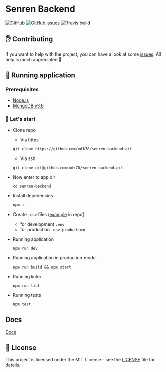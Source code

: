 # Senren Backend

<img src="https://img.shields.io/github/license/xdk78/senren-backend.svg?style=for-the-badge" alt="GitHub"/> <a href="https://github.com/xdk78/senren-backend/issues"><img src="https://img.shields.io/github/issues/xdk78/senren-backend.svg?style=for-the-badge" alt="GitHub issues" /></a>
<img src="https://img.shields.io/travis/xdk78/senren-backend.svg?style=for-the-badge" alt="Travis build" /></a>

## ✋ Contributing

If you want to help with the project, you can have a look at some [issues](https://github.com/xdk78/senren-backend/issues). All help is much appreciated 🍻

## 🏃 Running application

### Prerequisites

- [Node.js](https://nodejs.org/en/download/)
- [MongoDB v3.6](https://www.mongodb.com/download-center)

### 🤘 Let's start

- Clone repo</br>
   - Via https
    ```
    git clone https://github.com/xdk78/senren-backend.git
    ```
   - Via ssh
    ```
    git clone git@github.com:xdk78/senren-backend.git
    ```

- Now enter to app dir
  ```
  cd senren-backend
  ```
- Install depedencies
  ```
  npm i
  ```

- Create `.env` files ([example](.env.example) in repo)
  - for development `.env`
  - for production `.env.production`

- Running application
  ```
  npm run dev
  ```
- Running application in production mode
  ```
  npm run build && npm start
  ```
- Running linter
  ```
  npm run lint
  ```
- Running tests
  ```
  npm test
  ```

## Docs

[Docs](docs/index.md)

## 📜 License

This project is licensed under the MIT License - see the [LICENSE](LICENSE) file for details.

